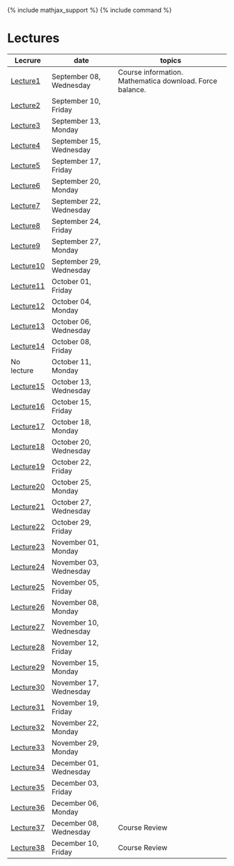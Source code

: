 {% include mathjax_support %}
{% include command %}

# Lectures
|Lecrure | date| topics|
|----------------|----------------|----------------|
| [Lecture1](Lecture_1.md) | September 08, Wednesday | Course information. Mathematica download. Force balance. |
| [Lecture2](Lecture_2.md) | September 10, Friday | |
| [Lecture3](Lecture_3.md) | September 13, Monday | |
| [Lecture4](Lecture_4.md) | September 15, Wednesday | |
| [Lecture5](Lecture_5.md) | September 17, Friday | |
| [Lecture6](Lecture_6.md) | September 20, Monday | |
| [Lecture7](Lecture_7.md) | September 22, Wednesday | |
| [Lecture8](Lecture_8.md) | September 24, Friday | |
| [Lecture9](Lecture_9.md) | September 27, Monday | |
| [Lecture10](Lecture_10.md) | September 29, Wednesday | |
| [Lecture11](Lecture_11.md) | October 01, Friday | |
| [Lecture12](Lecture_12.md) | October 04, Monday | |
| [Lecture13](Lecture_13.md) | October 06, Wednesday | |
| [Lecture14](Lecture_14.md) | October 08, Friday | |
| No lecture | October 11, Monday | |
| [Lecture15](Lecture_15.md) | October 13, Wednesday | |
| [Lecture16](Lecture_16.md) | October 15, Friday | |
| [Lecture17](Lecture_17.md) | October 18, Monday | |
| [Lecture18](Lecture_18.md) | October 20, Wednesday | |
| [Lecture19](Lecture_19.md) | October 22, Friday | |
| [Lecture20](Lecture_20.md) | October 25, Monday | |
| [Lecture21](Lecture_21.md) | October 27, Wednesday | |
| [Lecture22](Lecture_22.md) | October 29, Friday | |
| [Lecture23](Lecture_23.md) | November 01, Monday | |
| [Lecture24](Lecture_24.md) | November 03, Wednesday | |
| [Lecture25](Lecture_25.md) | November 05, Friday | |
| [Lecture26](Lecture_26.md) | November 08, Monday | |
| [Lecture27](Lecture_27.md) | November 10, Wednesday | |
| [Lecture28](Lecture_28.md) | November 12, Friday | |
| [Lecture29](Lecture_29.md) | November 15, Monday | |
| [Lecture30](Lecture_30.md) | November 17, Wednesday | |
| [Lecture31](Lecture_31.md) | November 19, Friday | |
| [Lecture32](Lecture_32.md) | November 22, Monday | |
| [Lecture33](Lecture_33.md) | November 29, Monday | |
| [Lecture34](Lecture_34.md) | December 01, Wednesday | |
| [Lecture35](Lecture_35.md) | December 03, Friday | |
| [Lecture36](Lecture_36.md) | December 06, Monday | |
| [Lecture37](Lecture_37.md) | December 08, Wednesday | Course Review |
| [Lecture38](Lecture_38.md) | December 10, Friday | Course Review|